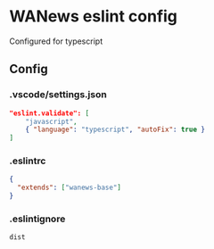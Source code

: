 # WANews eslint config

Configured for typescript

## Config

### .vscode/settings.json

```json
"eslint.validate": [
    "javascript",
    { "language": "typescript", "autoFix": true }
]
```

### .eslintrc

```json
{
  "extends": ["wanews-base"]
}
```

### .eslintignore

```
dist
```
